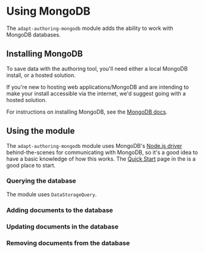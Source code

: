 # Using MongoDB
The `adapt-authoring-mongodb` module adds the ability to work with MongoDB databases.

## Installing MongoDB
To save data with the authoring tool, you'll need either a local MongoDB install, or a hosted solution.

If you're new to hosting web applications/MongoDB and are intending to make your install accessible via the internet, we'd suggest going with a hosted solution.

For instructions on installing MongoDB, see the [MongoDB docs](https://docs.mongodb.com/manual/installation/#mongodb-community-edition-installation-tutorials).

## Using the module
The `adapt-authoring-mongodb` module uses MongoDB's [Node.js driver](https://mongodb.github.io/node-mongodb-native/3.3/) behind-the-scenes for communicating with MongoDB, so it's a good idea to have a basic knowledge of how this works. The [Quick Start](https://mongoosejs.com/docs/index.html) page in the is a good place to start.

### Querying the database
The module uses `DataStorageQuery`.

### Adding documents to the database

### Updating documents in the database

### Removing documents from the database
